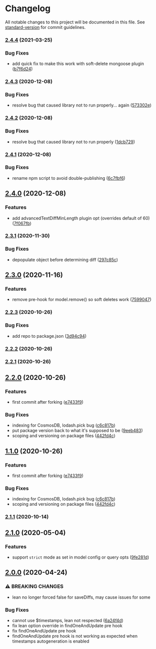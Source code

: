 # Changelog

All notable changes to this project will be documented in this file. See [standard-version](https://github.com/conventional-changelog/standard-version) for commit guidelines.

### [2.4.4](https://github.com/bc443e/mongoose-diff-history/compare/v2.4.3...v2.4.4) (2021-03-25)

### Bug Fixes

-   add quick fix to make this work with soft-delete mongoose plugin ([b7f6d24](https://github.com/bc443e/mongoose-diff-history/commit/b7f6d2432407e70595afe7ef804c437bf2eed433))

### [2.4.3](https://github.com/bc443e/mongoose-diff-history/compare/v2.4.2...v2.4.3) (2020-12-08)

### Bug Fixes

-   resolve bug that caused library not to run properly... again ([573302e](https://github.com/bc443e/mongoose-diff-history/commit/573302ef1a4b857d13d89c748fcf13d2f5be1663))

### [2.4.2](https://github.com/bc443e/mongoose-diff-history/compare/v2.4.1...v2.4.2) (2020-12-08)

### Bug Fixes

-   resolve bug that caused library not to run properly ([1dcb729](https://github.com/bc443e/mongoose-diff-history/commit/1dcb729a4fe75acc012b9df195640d425295ded3))

### [2.4.1](https://github.com/bc443e/mongoose-diff-history/compare/v2.4.0...v2.4.1) (2020-12-08)

### Bug Fixes

-   rename npm script to avoid double-publishing ([6c7fbf6](https://github.com/bc443e/mongoose-diff-history/commit/6c7fbf6d4097bba78b539591b0775d536aec65dc))

## [2.4.0](https://github.com/bc443e/mongoose-diff-history/compare/v2.3.1...v2.4.0) (2020-12-08)

### Features

-   add advancedTextDiffMinLength plugin opt (overrides default of 60) ([7f067fb](https://github.com/bc443e/mongoose-diff-history/commit/7f067fb652454ba537879d908857fd83d6919342))

### [2.3.1](https://github.com/bc443e/mongoose-diff-history/compare/v2.3.0...v2.3.1) (2020-11-30)

### Bug Fixes

-   depopulate object before determining diff ([297c85c](https://github.com/bc443e/mongoose-diff-history/commit/297c85c4cbd079d2da6730229b339c989e5b55fa))

## [2.3.0](https://github.com/bc443e/mongoose-diff-history/compare/v2.2.3...v2.3.0) (2020-11-16)

### Features

-   remove pre-hook for model.remove() so soft deletes work ([7599047](https://github.com/bc443e/mongoose-diff-history/commit/759904761ab50cf4a96f4c9b3c38679e964629ff))

### [2.2.3](https://github.com/bc443e/mongoose-diff-history/compare/v2.2.2...v2.2.3) (2020-10-26)

### Bug Fixes

-   add repo to package.json ([3d94c94](https://github.com/bc443e/mongoose-diff-history/commit/3d94c94e03e063b5864da70517f62cfb3ac73138))

### [2.2.2](https://github.com/bc443e/mongoose-diff-history/compare/v2.2.1...v2.2.2) (2020-10-26)

### [2.2.1](https://github.com/bc443e/mongoose-diff-history/compare/v2.2.0...v2.2.1) (2020-10-26)

## [2.2.0](https://github.com/bc443e/mongoose-diff-history/compare/v2.1.0...v2.2.0) (2020-10-26)

### Features

-   first commit after forking ([e7433f9](https://github.com/bc443e/mongoose-diff-history/commit/e7433f98f29090d759e4810044c6d3226fa2a312))

### Bug Fixes

-   indexing for CosmosDB, lodash.pick bug ([c6c817b](https://github.com/bc443e/mongoose-diff-history/commit/c6c817bda777f95e807e6ce4943fe4352b58a8e5))
-   put package version back to what it's supposed to be ([9eeb483](https://github.com/bc443e/mongoose-diff-history/commit/9eeb483d0b8328309cf48b1f149d1991de07f66e))
-   scoping and versioning on package files ([442fd4c](https://github.com/bc443e/mongoose-diff-history/commit/442fd4ca52e14af49226ec1dc848475eaa6aebc9))

## [1.1.0](https://github.com/bc443e/mongoose-diff-history/compare/v2.1.0...v1.1.0) (2020-10-26)

### Features

-   first commit after forking ([e7433f9](https://github.com/bc443e/mongoose-diff-history/commit/e7433f98f29090d759e4810044c6d3226fa2a312))

### Bug Fixes

-   indexing for CosmosDB, lodash.pick bug ([c6c817b](https://github.com/bc443e/mongoose-diff-history/commit/c6c817bda777f95e807e6ce4943fe4352b58a8e5))
-   scoping and versioning on package files ([442fd4c](https://github.com/bc443e/mongoose-diff-history/commit/442fd4ca52e14af49226ec1dc848475eaa6aebc9))

### [2.1.1](https://github.com/georgejdli/mongoose-diff-history/compare/v2.1.0...v2.1.1) (2020-10-14)

## [2.1.0](https://github.com/mimani/mongoose-diff-history/compare/v2.0.0...v2.1.0) (2020-05-04)

### Features

-   support `strict` mode as set in model config or query opts ([9fe281d](https://github.com/mimani/mongoose-diff-history/commit/9fe281da56ce298a9293cebe8f7c59f8908627ec))

## [2.0.0](https://github.com/mimani/mongoose-diff-history/compare/v1.6.1...v2.0.0) (2020-04-24)

### ⚠ BREAKING CHANGES

-   lean no longer forced false for saveDiffs, may cause
    issues for some

### Bug Fixes

-   cannot use \$timestamps, lean not respected ([6a24f4d](https://github.com/mimani/mongoose-diff-history/commit/6a24f4d73c1700c1971552d25a1ad0096b8eb7b7))
-   fix lean option override in findOneAndUpdate pre hook
-   fix findOneAndUpdate pre hook
-   findOneAndUpdate pre hook is not working as expected when timestamps autogeneration is enabled
